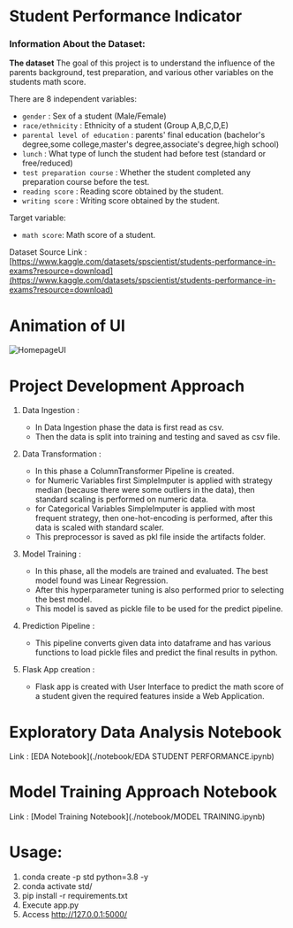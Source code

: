# Student Performance Indicator

### Information About the Dataset:

**The dataset** The goal of this project is to understand the influence of the parents background, test preparation, and various other variables on the students math score.

There are 8 independent variables:

- `gender` : Sex of a student (Male/Female)
- `race/ethnicity` : Ethnicity of a student (Group A,B,C,D,E)
- `parental level of education` : parents' final education (bachelor's degree,some college,master's degree,associate's degree,high school)
- `lunch` : What type of lunch the student had before test (standard or free/reduced)
- `test preparation course` : Whether the student completed any preparation course before the test.
- `reading score` : Reading score obtained by the student.
- `writing score` : Writing score obtained by the student.

Target variable:

- `math score`: Math score of a student.

Dataset Source Link :
[https://www.kaggle.com/datasets/spscientist/students-performance-in-exams?resource=download](https://www.kaggle.com/datasets/spscientist/students-performance-in-exams?resource=download)

# Animation of UI

![HomepageUI](./screenshots/stdperformanceindicator.gif)

# Project Development Approach

1. Data Ingestion :

   - In Data Ingestion phase the data is first read as csv.
   - Then the data is split into training and testing and saved as csv file.

2. Data Transformation :

   - In this phase a ColumnTransformer Pipeline is created.
   - for Numeric Variables first SimpleImputer is applied with strategy median (because there were some outliers in the data), then standard scaling is performed on numeric data.
   - for Categorical Variables SimpleImputer is applied with most frequent strategy, then one-hot-encoding is performed, after this data is scaled with standard scaler.
   - This preprocessor is saved as pkl file inside the artifacts folder.

3. Model Training :

   - In this phase, all the models are trained and evaluated. The best model found was Linear Regression.
   - After this hyperparameter tuning is also performed prior to selecting the best model.
   - This model is saved as pickle file to be used for the predict pipeline.

4. Prediction Pipeline :
   - This pipeline converts given data into dataframe and has various functions to load pickle files and predict the final results in python.

5. Flask App creation :
   - Flask app is created with User Interface to predict the math score of a student given the required features inside a Web Application.

# Exploratory Data Analysis Notebook

Link : [EDA Notebook](./notebook/EDA STUDENT PERFORMANCE.ipynb)

# Model Training Approach Notebook

Link : [Model Training Notebook](./notebook/MODEL TRAINING.ipynb)

# Usage:

1. conda create -p std python=3.8 -y
2. conda activate std/
3. pip install -r requirements.txt
4. Execute app.py
5. Access http://127.0.0.1:5000/

